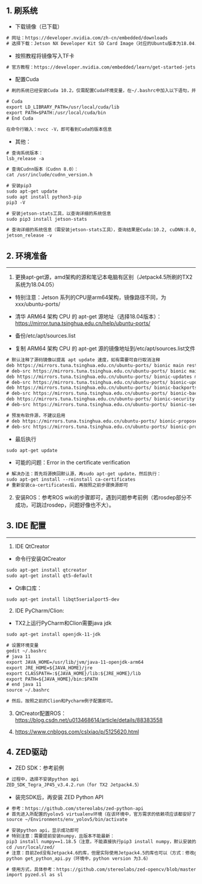 ## 1. 刷系统

* 下载镜像（已下载）
```html
# 网址：https://developer.nvidia.com/zh-cn/embedded/downloads
# 选择下载：Jetson NX Developer Kit SD Card Image（对应的Ubuntu版本为18.04.05）
```

* 按照教程将镜像写入TF卡
```html
# 官方教程：https://developer.nvidia.com/embedded/learn/get-started-jetson-xavier-nx-devkit#write
```

* 配置Cuda
```html
# 刷的系统已经安装Cuda 10.2，仅需配置Cuda环境变量，在~/.bashrc中加入以下语句，并重启Terminal

# Cuda
export LD_LIBRARY_PATH=/usr/local/cuda/lib
export PATH=$PATH:/usr/local/cuda/bin
# End Cuda

在命令行输入：nvcc -V，即可看到Cuda的版本信息
```

* 其他：
```html
# 查询系统版本：
lsb_release -a

# 查询Cudnn版本（Cudnn 8.0）：
cat /usr/include/cudnn_version.h

# 安装pip3
sudo apt-get update
sudo apt install python3-pip
pip3 -V

# 安装jetson-stats工具，以查询详细的系统信息
sudo pip3 install jetson-stats

# 查询详细的系统信息（需安装jetson-stats工具），查询结果是Cuda:10.2, cuDNN:8.0, TensorRT:7.1.3, OpenCV 4.1.1等（不带GPU）；
jetson_release -v
```

## 2. 环境准备
----------
1. 更换apt-get源，amd架构的源和笔记本电脑有区别（Jetpack4.5所刷的TX2系统为18.04.05）

* 特别注意：Jetson 系列的CPU是arm64架构，镜像路径不同，为xxx/ubuntu-ports/

* 清华 ARM64 架构 CPU 的 apt-get 源地址（选择18.04版本）：https://mirror.tuna.tsinghua.edu.cn/help/ubuntu-ports/
* 备份/etc/apt/sources.list

* 复制 ARM64 架构 CPU 的 apt-get 源的镜像地址到/etc/apt/sources.list文件
```html
# 默认注释了源码镜像以提高 apt update 速度，如有需要可自行取消注释
deb https://mirrors.tuna.tsinghua.edu.cn/ubuntu-ports/ bionic main restricted universe multiverse
# deb-src https://mirrors.tuna.tsinghua.edu.cn/ubuntu-ports/ bionic main restricted universe multiverse
deb https://mirrors.tuna.tsinghua.edu.cn/ubuntu-ports/ bionic-updates main restricted universe multiverse
# deb-src https://mirrors.tuna.tsinghua.edu.cn/ubuntu-ports/ bionic-updates main restricted universe multiverse
deb https://mirrors.tuna.tsinghua.edu.cn/ubuntu-ports/ bionic-backports main restricted universe multiverse
# deb-src https://mirrors.tuna.tsinghua.edu.cn/ubuntu-ports/ bionic-backports main restricted universe multiverse
deb https://mirrors.tuna.tsinghua.edu.cn/ubuntu-ports/ bionic-security main restricted universe multiverse
# deb-src https://mirrors.tuna.tsinghua.edu.cn/ubuntu-ports/ bionic-security main restricted universe multiverse

# 预发布软件源，不建议启用
# deb https://mirrors.tuna.tsinghua.edu.cn/ubuntu-ports/ bionic-proposed main restricted universe multiverse
# deb-src https://mirrors.tuna.tsinghua.edu.cn/ubuntu-ports/ bionic-proposed main restricted universe multiverse
```

* 最后执行
```html
sudo apt-get update 
```

* 可能的问题：Error in the certificate verification
```html
# 解决办法：首先将源换回默认源，再sudo apt-get update，然后执行：
sudo apt-get install --reinstall ca-certificates
# 重新安装ca-certificates后，再按照之前步骤换源即可
```

2. 安装ROS：参考ROS wiki的步骤即可，遇到问题参考前例（若rosdep部分不成功，可跳过rosdep，问题好像也不大）。


## 3. IDE 配置
----------

1. IDE QtCreator

* 命令行安装QtCreator
```html
sudo apt-get install qtcreator
sudo apt-get install qt5-default
```
* Qt串口库：
```html
sudo apt-get install libqt5serialport5-dev
```

2. IDE PyCharm/Clion:

* TX2上运行PyCharm和Clion需要java jdk
```html
sudo apt-get install openjdk-11-jdk

# 设置环境变量
gedit ~/.bashrc
# java 11
export JAVA_HOME=/usr/lib/jvm/java-11-openjdk-arm64
export JRE_HOME=${JAVA_HOME}/jre
export CLASSPATH=:${JAVA_HOME}/lib:${JRE_HOME}/lib
export PATH=${JAVA_HOME}/bin:$PATH
# end java 11
source ~/.bashrc

# 然后，按照之前的Clion和Pycharm例子配置即可。
```

3. QtCreator配置ROS：https://blog.csdn.net/u013468614/article/details/88383558

4. https://www.cnblogs.com/cslxiao/p/5125620.html


## 4. ZED驱动

* ZED SDK：参考前例
```html
# 过程中，选择不安装python api
ZED_SDK_Tegra_JP45_v3.4.2.run（for TX2 Jetpack4.5）
```

* 装完SDK后，再安装 ZED Python API
```html
# 参考：https://github.com/stereolabs/zed-python-api
# 首先进入所配置的yolov5 virtualenv环境（在该环境中，官方需求的依赖项应该都安好了）
source ~/Environments/env_yolov5/bin/activate

# 安装python api，显示成功即可
# 特别注意：需要提前安装numpy，且版本不能最新：
pip3 install numpy==1.18.5（注意，不能直接执行pip3 install numpy，默认安装的1.19.5版本有问题，import后会出现illegal instruction (core dumped)）
cd /usr/local/zed/
# 注意：目前Zed没有Jetpack4.6的库，但是实际使用Jetpack4.5的库也可以（方式：修改get_python_api.py中的JETSON_JETPACK="46"为JETSON_JETPACK="45"）
python get_python_api.py（环境中，python version 为3.6）

# 使用方式，具体参考：https://github.com/stereolabs/zed-opencv/blob/master/python/zed-opencv.py
import pyzed.sl as sl
```






